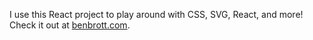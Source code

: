 I use this React project to play around with CSS, SVG, React, and more!
Check it out at [benbrott.com](https://benbrott.com).
